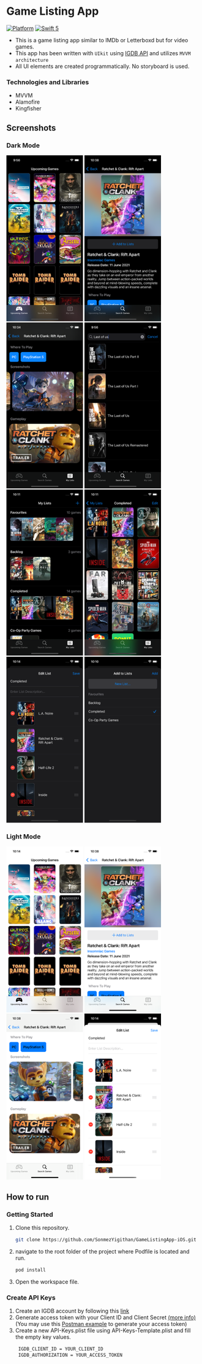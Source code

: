 # Game Listing App

[![Platform](https://img.shields.io/cocoapods/p/DLAutoSlidePageViewController.svg?style=flat)]()
[![Swift 5](https://img.shields.io/badge/Swift-5-orange.svg?style=flat)](https://developer.apple.com/swift/)

- This is a game listing app similar to IMDb or Letterboxd but for video games.
- This app has been written with `UIkit` using [IGDB API](https://www.igdb.com/api) and utilizes `MVVM architecture`
- All UI elements are created programmatically. No storyboard is used.

### Technologies and Libraries
- MVVM
- Alamofire
- Kingfisher

## Screenshots

### Dark Mode

<img src="Screenshots/UpcomingGamesDark.png" width=200 height=433> <img src="Screenshots/GameDetailsDark.png" width=200 height=433>
<img src="Screenshots/GameDetailsDark2.png" width=200 height=433> <img src="Screenshots/SearchDark.png" width=200 height=433>
<img src="Screenshots/MyListsDark.png" width=200 height=433> <img src="Screenshots/ListDetailsDark.png" width=200 height=433>
<img src="Screenshots/EditListDark.png" width=200 height=433> <img src="Screenshots/AddToList.png" width=200 height=433>

### Light Mode

<img src="Screenshots/UpcomingGamesLight.png" width=200 height=433> <img src="Screenshots/GameDetailsLight.png" width=200 height=433>
<img src="Screenshots/GameDetailsLight2.png" width=200 height=433> <img src="Screenshots/EditListLight.png" width=200 height=433>

## How to run

### Getting Started

1. Clone this repository.
   ```sh
   git clone https://github.com/SonmezYigithan/GameListingApp-iOS.git
   ```
2. navigate to the root folder of the project where Podfile is located and run.
   ```sh
   pod install
   ```
3. Open the workspace file.

### Create API Keys

1. Create an IGDB account by following this [link](https://api-docs.igdb.com/#account-creation)
2. Generate access token with your Client ID and Client Secret [(more info)](https://api-docs.igdb.com/#authentication) (You may use this [Postman example](https://www.postman.com/descent-module-saganist-58166226/workspace/igdb-game-listing-app/request/25876325-35210f2c-9366-4693-8cf9-446287e09f3b?tab=params) to generate your access token)
3. Create a new API-Keys.plist file using API-Keys-Template.plist and fill the empty key values.
   ```
    IGDB_CLIENT_ID = YOUR_CLIENT_ID
    IGDB_AUTHORIZATION = YOUR_ACCESS_TOKEN
   ```


